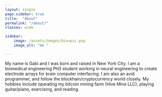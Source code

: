 ```yaml
---
layout: single
page.sidebar: true
title:  "About"
permalink: "/about/"
classes: wide

sidebar:
    image: /assets/images/bio=pic.png
    image_alt: "me "

---
```




My name is Gabi and I was born and raised in New York City. I am a biomedical engineering PhD student working in neural engineering to create electrode arrays for brain computer interfacing. I am also an avid programmer, and follow the blockhain/cryptocurrency world closely. My hobbies include operating my bitcoin mining farm (Hive Mine LLC), playing guitar/piano, exercising, and reading.
